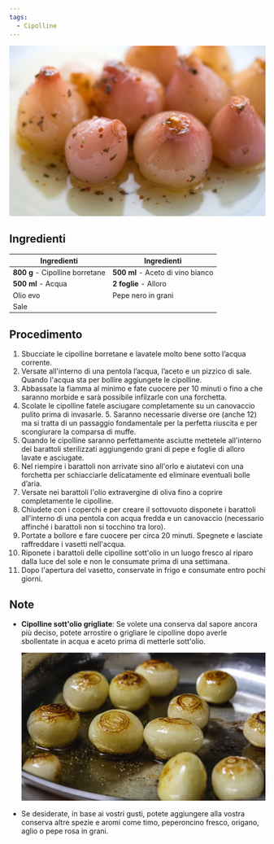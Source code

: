 ```yaml
---
tags:
  - Cipolline
---
```


![](../../img/Cipolline-sott-olio.webp)

## Ingredienti

| Ingredienti                  | Ingredienti             |
| ---------------------------- | ----------------------- |
| **800 g** - Cipolline borretane | **500 ml** - Aceto di vino bianco |
| **500 ml** - Acqua | **2 foglie** - Alloro |
| Olio evo | Pepe nero in grani |
| Sale | |

## Procedimento

1. Sbucciate le cipolline borretane e lavatele molto bene sotto l’acqua corrente. 
2. Versate all'interno di una pentola l’acqua, l’aceto e un pizzico di sale. Quando l'acqua sta per bollire aggiungete le cipolline. 
3. Abbassate la fiamma al minimo e fate cuocere per 10 minuti o fino a che saranno morbide e sarà possibile infilzarle con una forchetta.
4. Scolate le cipolline fatele asciugare completamente su un canovaccio pulito prima di invasarle. 5. Saranno necessarie diverse ore (anche 12) ma si tratta di un passaggio fondamentale per la perfetta riuscita e per scongiurare la comparsa di muffe.
5. Quando le cipolline saranno perfettamente asciutte mettetele all'interno dei barattoli sterilizzati aggiungendo grani di pepe e foglie di alloro lavate e asciugate. 
6. Nel riempire i barattoli non arrivate sino all'orlo e aiutatevi con una forchetta per schiacciarle delicatamente ed eliminare eventuali bolle d’aria.
7. Versate nei barattoli l'olio extravergine di oliva fino a coprire completamente le cipolline. 
8. Chiudete con i coperchi e per creare il sottovuoto disponete i barattoli all'interno di una pentola con acqua fredda e un canovaccio (necessario affinché i barattoli non si tocchino tra loro). 
9. Portate a bollore e fare cuocere per circa 20 minuti. Spegnete e lasciate raffreddare i vasetti nell'acqua.
10. Riponete i barattoli delle cipolline sott'olio in un luogo fresco al riparo dalla luce del sole e non le consumate prima di una settimana. 
11. Dopo l'apertura del vasetto, conservate in frigo e consumate entro pochi giorni.

## Note

- **Cipolline sott'olio grigliate**: Se volete una conserva dal sapore ancora più deciso, potete arrostire o grigliare le cipolline dopo averle sbollentate in acqua e aceto prima di metterle sott'olio.

    ![](../../img/Cipolline-sott-olio-1.webp)

- Se desiderate, in base ai vostri gusti, potete aggiungere alla vostra conserva altre spezie e aromi come timo, peperoncino fresco, origano, aglio o pepe rosa in grani.
